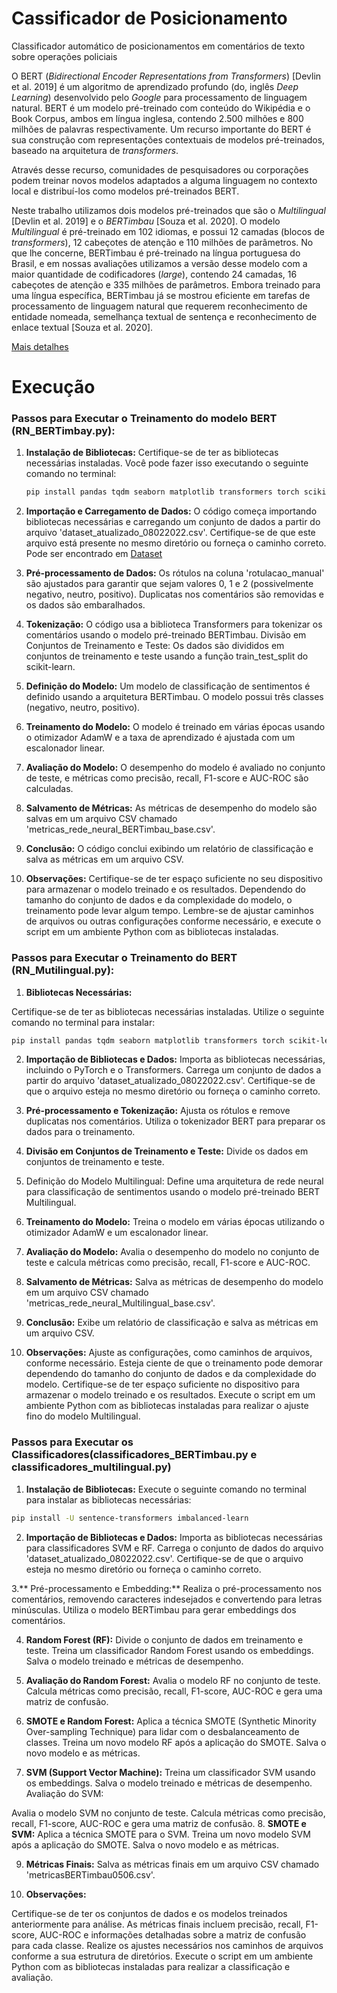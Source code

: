 # Cassificador de Posicionamento
Classificador automático de posicionamentos em comentários de texto sobre operações policiais

O BERT (_Bidirectional Encoder Representations from Transformers_) [Devlin et al. 2019] é um algoritmo de aprendizado profundo (do, inglês _Deep Learning_) desenvolvido pelo _Google_ para processamento de linguagem natural. BERT é um modelo pré-treinado com conteúdo do Wikipédia e o Book Corpus, ambos em língua inglesa, contendo 2.500 milhões e 800 milhões de palavras respectivamente. Um recurso importante do BERT é sua construção com representações contextuais de modelos pré-treinados, baseado na arquitetura de _transformers_.

Através desse recurso, comunidades de pesquisadores ou corporações podem treinar novos modelos adaptados a alguma linguagem no contexto local e distribuí-los como modelos pré-treinados BERT.

Neste trabalho utilizamos dois modelos pré-treinados que são o _Multilingual_ [Devlin et al. 2019] e o _BERTimbau_ [Souza et al. 2020].
O modelo _Multilingual_ é pré-treinado em 102 idiomas, e possui 12 camadas (blocos de _transformers_), 12 cabeçotes de atenção e 110 milhões de parâmetros.
No que lhe concerne, BERTimbau é pré-treinado na língua portuguesa do Brasil, e em nossas avaliações utilizamos a versão desse modelo com a maior quantidade de codificadores (_large_), contendo 24 camadas, 16 cabeçotes de atenção e 335 milhões de parâmetros.
Embora treinado para uma língua específica, BERTimbau já se mostrou eficiente em tarefas de processamento de linguagem natural que requerem reconhecimento de entidade nomeada, semelhança textual de sentença e reconhecimento de enlace textual [Souza et al. 2020].

[Mais detalhes](brasnam_marcos2022.pdf)

# Execução

### Passos para Executar o Treinamento do modelo BERT (RN_BERTimbay.py):

1. **Instalação de Bibliotecas:**
   Certifique-se de ter as bibliotecas necessárias instaladas. Você pode fazer isso executando o seguinte comando no terminal:

   ```bash
   pip install pandas tqdm seaborn matplotlib transformers torch scikit-learn

2. **Importação e Carregamento de Dados:**
O código começa importando bibliotecas necessárias e carregando um conjunto de dados a partir do arquivo 'dataset_atualizado_08022022.csv'. Certifique-se de que este arquivo está presente no mesmo diretório ou forneça o caminho correto. Pode ser encontrado em [Dataset](https://github.com/LABPAAD/dataset_posicionamento2022)

3. **Pré-processamento de Dados:**
Os rótulos na coluna 'rotulacao_manual' são ajustados para garantir que sejam valores 0, 1 e 2 (possivelmente negativo, neutro, positivo).
Duplicatas nos comentários são removidas e os dados são embaralhados.

4. **Tokenização:**
O código usa a biblioteca Transformers para tokenizar os comentários usando o modelo pré-treinado BERTimbau.
Divisão em Conjuntos de Treinamento e Teste:
Os dados são divididos em conjuntos de treinamento e teste usando a função train_test_split do scikit-learn.

6. **Definição do Modelo:**
Um modelo de classificação de sentimentos é definido usando a arquitetura BERTimbau. O modelo possui três classes (negativo, neutro, positivo).

7. **Treinamento do Modelo:**
O modelo é treinado em várias épocas usando o otimizador AdamW e a taxa de aprendizado é ajustada com um escalonador linear.

8. **Avaliação do Modelo:**
O desempenho do modelo é avaliado no conjunto de teste, e métricas como precisão, recall, F1-score e AUC-ROC são calculadas.

9. **Salvamento de Métricas:**
As métricas de desempenho do modelo são salvas em um arquivo CSV chamado 'metricas_rede_neural_BERTimbau_base.csv'.

10. **Conclusão:**
O código conclui exibindo um relatório de classificação e salva as métricas em um arquivo CSV.

11. **Observações:**
Certifique-se de ter espaço suficiente no seu dispositivo para armazenar o modelo treinado e os resultados.
Dependendo do tamanho do conjunto de dados e da complexidade do modelo, o treinamento pode levar algum tempo.
Lembre-se de ajustar caminhos de arquivos ou outras configurações conforme necessário, e execute o script em um ambiente Python com as bibliotecas instaladas.

### Passos para Executar o Treinamento do BERT (RN_Mutilingual.py):

1. **Bibliotecas Necessárias:**

Certifique-se de ter as bibliotecas necessárias instaladas. Utilize o seguinte comando no terminal para instalar:

```bash
pip install pandas tqdm seaborn matplotlib transformers torch scikit-learn
```
2. **Importação de Bibliotecas e Dados:**
Importa as bibliotecas necessárias, incluindo o PyTorch e o Transformers.
Carrega um conjunto de dados a partir do arquivo 'dataset_atualizado_08022022.csv'. Certifique-se de que o arquivo esteja no mesmo diretório ou forneça o caminho correto.

3. **Pré-processamento e Tokenização:**
Ajusta os rótulos e remove duplicatas nos comentários.
Utiliza o tokenizador BERT para preparar os dados para o treinamento.

4. **Divisão em Conjuntos de Treinamento e Teste:**
Divide os dados em conjuntos de treinamento e teste.
5. Definição do Modelo Multilingual:
Define uma arquitetura de rede neural para classificação de sentimentos usando o modelo pré-treinado BERT Multilingual.

6. **Treinamento do Modelo:**
Treina o modelo em várias épocas utilizando o otimizador AdamW e um escalonador linear.

7. **Avaliação do Modelo:**
Avalia o desempenho do modelo no conjunto de teste e calcula métricas como precisão, recall, F1-score e AUC-ROC.

8. **Salvamento de Métricas:**
Salva as métricas de desempenho do modelo em um arquivo CSV chamado 'metricas_rede_neural_Multilingual_base.csv'.

9. **Conclusão:**
Exibe um relatório de classificação e salva as métricas em um arquivo CSV.

10. **Observações:**
Ajuste as configurações, como caminhos de arquivos, conforme necessário.
Esteja ciente de que o treinamento pode demorar dependendo do tamanho do conjunto de dados e da complexidade do modelo.
Certifique-se de ter espaço suficiente no dispositivo para armazenar o modelo treinado e os resultados.
Execute o script em um ambiente Python com as bibliotecas instaladas para realizar o ajuste fino do modelo Multilingual.

### Passos para Executar os Classificadores(classificadores_BERTimbau.py e classificadores_multilingual.py)
1. **Instalação de Bibliotecas:**
Execute o seguinte comando no terminal para instalar as bibliotecas necessárias:

```bash
pip install -U sentence-transformers imbalanced-learn
```

2. **Importação de Bibliotecas e Dados:**
Importa as bibliotecas necessárias para classificadores SVM e RF.
Carrega o conjunto de dados do arquivo 'dataset_atualizado_08022022.csv'. Certifique-se de que o arquivo esteja no mesmo diretório ou forneça o caminho correto.

3.** Pré-processamento e Embedding:**
Realiza o pré-processamento nos comentários, removendo caracteres indesejados e convertendo para letras minúsculas.
Utiliza o modelo BERTimbau para gerar embeddings dos comentários.

4. **Random Forest (RF):**
Divide o conjunto de dados em treinamento e teste.
Treina um classificador Random Forest usando os embeddings.
Salva o modelo treinado e métricas de desempenho.

5. **Avaliação do Random Forest:**
Avalia o modelo RF no conjunto de teste.
Calcula métricas como precisão, recall, F1-score, AUC-ROC e gera uma matriz de confusão.

6. **SMOTE e Random Forest:**
Aplica a técnica SMOTE (Synthetic Minority Over-sampling Technique) para lidar com o desbalanceamento de classes.
Treina um novo modelo RF após a aplicação do SMOTE.
Salva o novo modelo e as métricas.

7. **SVM (Support Vector Machine):**
Treina um classificador SVM usando os embeddings.
Salva o modelo treinado e métricas de desempenho.
Avaliação do SVM:

Avalia o modelo SVM no conjunto de teste.
Calcula métricas como precisão, recall, F1-score, AUC-ROC e gera uma matriz de confusão.
8. **SMOTE e SVM:**
Aplica a técnica SMOTE para o SVM.
Treina um novo modelo SVM após a aplicação do SMOTE.
Salva o novo modelo e as métricas.

9. **Métricas Finais:**
Salva as métricas finais em um arquivo CSV chamado 'metricasBERTimbau0506.csv'.

10. **Observações:**

Certifique-se de ter os conjuntos de dados e os modelos treinados anteriormente para análise.
As métricas finais incluem precisão, recall, F1-score, AUC-ROC e informações detalhadas sobre a matriz de confusão para cada classe.
Realize os ajustes necessários nos caminhos de arquivos conforme a sua estrutura de diretórios.
Execute o script em um ambiente Python com as bibliotecas instaladas para realizar a classificação e avaliação.

